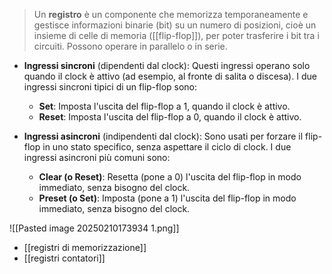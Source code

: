 > Un **registro** è un componente che memorizza temporaneamente e gestisce informazioni binarie (bit) su un numero di posizioni, cioè un insieme di celle di memoria ([[flip-flop]]), per poter trasferire i bit tra i circuiti. Possono operare in parallelo o in serie.

- **Ingressi sincroni** (dipendenti dal clock): Questi ingressi operano solo quando il clock è attivo (ad esempio, al fronte di salita o discesa). I due ingressi sincroni tipici di un flip-flop sono:

    - **Set**: Imposta l'uscita del flip-flop a 1, quando il clock è attivo.
    - **Reset**: Imposta l'uscita del flip-flop a 0, quando il clock è attivo.

- **Ingressi asincroni** (indipendenti dal clock): Sono usati per forzare il flip-flop in uno stato specifico, senza aspettare il ciclo di clock. I due ingressi asincroni più comuni sono:
    
    - **Clear (o Reset)**: Resetta (pone a 0) l'uscita del flip-flop in modo immediato, senza bisogno del clock.
    - **Preset (o Set)**: Imposta (pone a 1) l'uscita del flip-flop in modo immediato, senza bisogno del clock.

![[Pasted image 20250210173934 1.png]]

- [[registri di memorizzazione]]
- [[registri contatori]]